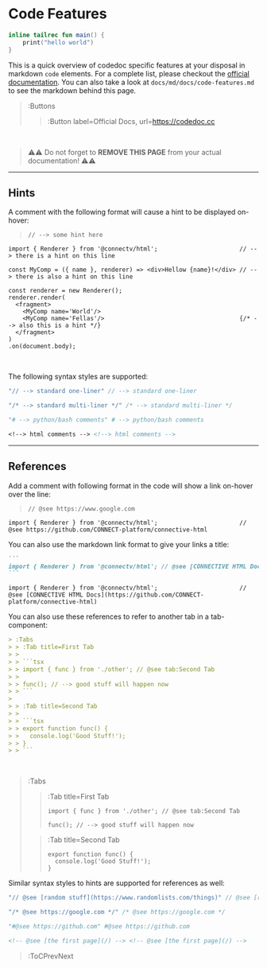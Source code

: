 # Code Features


```kotlin
inline tailrec fun main() {
    print("hello world")
}
```

This is a quick overview of codedoc specific features at your disposal in markdown
`code` elements. For a complete list, please checkout the [official documentation](https://codedoc.cc).
You can also take a look at `docs/md/docs/code-features.md` to see the markdown behind this page.

> :Buttons
> > :Button label=Official Docs, url=https://codedoc.cc

<br>

> ⚠️⚠️
> Do not forget to **REMOVE THIS PAGE** from your actual documentation!
> ⚠️⚠️

<hr>

## Hints

A comment with the following format will cause a hint to be displayed on-hover:

> `// --> some hint here`

```tsx | index.tsx
import { Renderer } from '@connectv/html';                       // --> there is a hint on this line

const MyComp = ({ name }, renderer) => <div>Hellow {name}!</div> // --> there is also a hint on this line

const renderer = new Renderer();
renderer.render(
  <fragment>
    <MyComp name='World'/>
    <MyComp name='Fellas'/>                                      {/* --> also this is a hint */}
  </fragment>
)
.on(document.body);
```

<br>

The following syntax styles are supported:


```go
"// --> standard one-liner" // --> standard one-liner
```

```java
"/* --> standard multi-liner */" /* --> standard multi-liner */
```

```py
"# --> python/bash comments" # --> python/bash comments
```

```md
<‌!--> html comments --> <!--> html comments -->
```


<hr>

## References

Add a comment with following format in the code will show a link on-hover over the line:

> `// @see https://www.google.com`

```tsx
import { Renderer } from '@connectv/html';                       // @see https://github.com/CONNECT-platform/connective-html
```

You can also use the markdown link format to give your links a title:

````md | --no-wmbar
```
import { Renderer } from '@connectv/html'; // @see [CONNECTIVE HTML Docs](https://github.com/CONNECT-platform/connective-html)
```
````
```tsx
import { Renderer } from '@connectv/html';                       // @see [CONNECTIVE HTML Docs](https://github.com/CONNECT-platform/connective-html)
```

You can also use these references to refer to another tab in a tab-component:

```md | some-doc.md
> :Tabs
> > :Tab title=First Tab
> >
> > ```tsx
> > import { func } from './other'; // @see tab:Second Tab
> >
> > func(); // --> good stuff will happen now
> > ```
>
> > :Tab title=Second Tab
> >
> > ```tsx
> > export function func() {
> >   console.log('Good Stuff!');
> > }
> > ```
```
<br>

> :Tabs
> > :Tab title=First Tab
> >
> > ```tsx
> > import { func } from './other'; // @see tab:Second Tab
> >
> > func(); // --> good stuff will happen now
> > ```
>
> > :Tab title=Second Tab
> >
> > ```tsx
> > export function func() {
> >   console.log('Good Stuff!');
> > }
> > ```

Similar syntax styles to hints are supported for references as well:


```js
"// @‌see [random stuff](https://www.randomlists.com/things)" // @see [random stuff](https://www.randomlists.com/things)
```

```go
"/* @‌see https://google.com */" /* @see https://google.com */
```

```python
"#@see https://github.com" #@see https://github.com
```

```html
<!-- @‌see [the first page](/) --> <!-- @see [the first page](/) -->
```


> :ToCPrevNext
